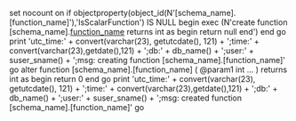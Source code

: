 set nocount on
if objectproperty(object_id(N'[schema_name].[function_name]'),'IsScalarFunction') IS NULL
begin
	exec (N'create function [schema_name].[function_name]() returns int as begin return null end')
end
go
print 'utc_time:' + convert(varchar(23), getutcdate(), 121) + ';time:' + convert(varchar(23),getdate(),121) + ';db:' + db_name() + ';user:' + suser_sname() + ';msg: creating function [schema_name].[function_name]'
go
alter function [schema_name].[function_name]
(
	@param1 int ...
)
returns int
as
begin
	return 0
end
go
print 'utc_time:' + convert(varchar(23), getutcdate(), 121) + ';time:' + convert(varchar(23),getdate(),121) + ';db:' + db_name() + ';user:' + suser_sname() + ';msg: created function [schema_name].[function_name]'
go